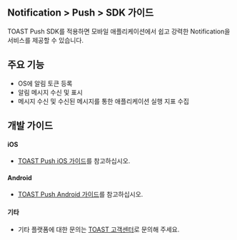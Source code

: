 ## Notification > Push > SDK 가이드
TOAST Push SDK를 적용하면 모바일 애플리케이션에서 쉽고 강력한 Notification을 서비스를 제공할 수 있습니다.

## 주요 기능
* OS에 알림 토큰 등록
* 알림 메시지 수신 및 표시
* 메시지 수신 및 수신된 메시지를 통한 애플리케이션 실행 지표 수집

## 개발 가이드

#### iOS
* [TOAST Push iOS 가이드](http://docs.toast.com/ko/TOAST/ko/toast-sdk/push-ios/)를 참고하십시오.

#### Android
* [TOAST Push Android 가이드](http://docs.toast.com/ko/TOAST/ko/toast-sdk/push-android/)를 참고하십시오.


#### 기타
* 기타 플랫폼에 대한 문의는 [TOAST 고객센터](https://toast.com/support/inquiry?alias=tab3_06)로 문의해 주세요.